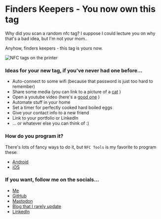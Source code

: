 # Finders Keepers - You now own this tag

Why did you scan a random nfc tag? I suppose I could lecture you on why that's a bad idea, but I'm not your mom.. 

Anyhow, finders keepers - this tag is yours now.


![NFC tags on the printer](/prints.png)

### Ideas for your new tag, if you've never had one before...

- Auto-connect to some wifi (because that password is just too hard to remember)
- Share some media (you can link to a picture of a [cat](https://cdn2.thecatapi.com/images/vJB8rwfdX.jpg) )
- Open a youtube video (here's a [good one](https://www.youtube.com/watch?v=dQw4w9WgXcQ) )
- Automate stuff in your home
- Set a timer for perfectly cooked hard boiled eggs
- Give your contact info to a new friend
- Link to your portfolio or LinkedIn
- ... or whatever else you can think of :)


### How do you program it?

There's lots of fancy ways to do it, but `NFC Tools` is my favorite to program these:
- [Android](https://play.google.com/store/apps/details?id=com.wakdev.wdnfc&hl=en_US&gl=US)
- [iOS](https://apps.apple.com/us/app/nfc-tools/id1252962749)



### If you want, follow me on the socials...

- [Me](https://www.stephaniefrantz.com/)
- [GitHub](https://github.com/thehandsomezebra)
- [Mastodon](https://defcon.social/@handsomezebra)
- [Blog that I rarely update](https://readthis.info/)
- [LinkedIn](https://www.linkedin.com/in/stephanielage/)
